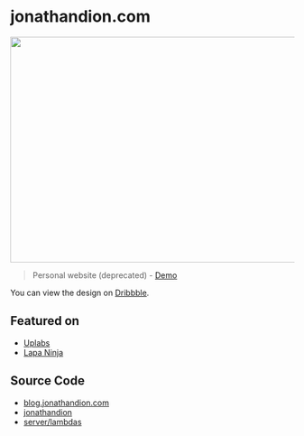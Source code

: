 # jonathandion.com

<img src="https://user-images.githubusercontent.com/4976218/208327133-2837298f-598b-4834-8682-313708a8654f.png" width="600" height="400" />

> Personal website (deprecated) - [Demo](https://uxh8pb.csb.app/)

You can view the design on [Dribbble](https://dribbble.com/shots/2814407-Personal-website).

## Featured on

- [Uplabs](https://www.uplabs.com/posts/jonathan-dion-personal-website)
- [Lapa Ninja](https://t.co/50aTDYIBHb)

## Source Code

- [blog.jonathandion.com](./src/blog.jonathandion.com/)
- [jonathandion](./src/jonathandion.com/)
- [server/lambdas](./src/lambdas/)
